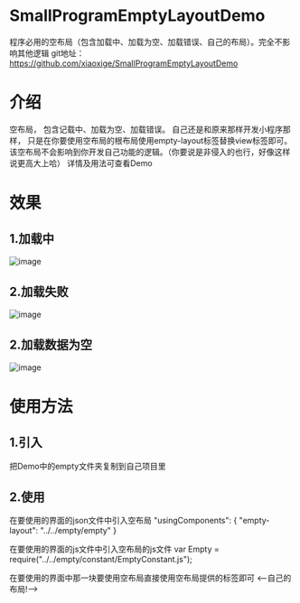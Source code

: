 # SmallProgramEmptyLayoutDemo
程序必用的空布局（包含加载中、加载为空、加载错误、自己的布局）。完全不影响其他逻辑
git地址：https://github.com/xiaoxige/SmallProgramEmptyLayoutDemo

# 介绍
  空布局， 包含记载中、加载为空、加载错误。 自己还是和原来那样开发小程序那样， 只是在你要使用空布局的根布局使用empty-layout标签替换view标签即可。该空布局不会影响到你开发自己功能的逻辑。（你要说是非侵入的也行，好像这样说更高大上哈）
  详情及用法可查看Demo
  
# 效果
## 1.加载中
  ![image](https://github.com/xiaoxige/SmallProgramEmptyLayoutDemo/raw/master/Screenshots/loading.png)
## 2.加载失败
  ![image](https://github.com/xiaoxige/SmallProgramEmptyLayoutDemo/raw/master/Screenshots/error.png)
## 2.加载数据为空
  ![image](https://github.com/xiaoxige/SmallProgramEmptyLayoutDemo/raw/master/Screenshots/empty.png)
  
# 使用方法
## 1.引入
  把Demo中的empty文件夹复制到自己项目里
## 2.使用
  在要使用的界面的json文件中引入空布局
  "usingComponents": {
    "empty-layout": "../../empty/empty"
  }
  
  在要使用的界面的js文件中引入空布局的js文件
  var Empty = require("../../empty/constant/EmptyConstant.js");
  
  在要使用的界面中那一块要使用空布局直接使用空布局提供的标签即可
  <empty-layout bindemptyevent="emptyCallback" emptyType="{{emptyType}}" loadingTransparent="{{false}}">
  	<--自己的布局!-->
    <view>
	</view>
  </empty-layout>
  